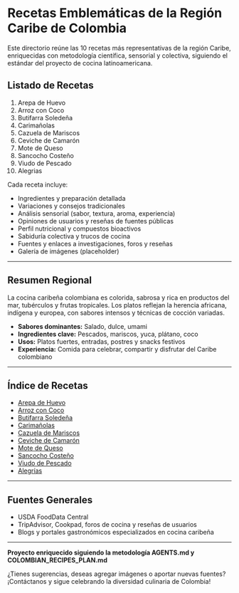 # Recetas Emblemáticas de la Región Caribe de Colombia

Este directorio reúne las 10 recetas más representativas de la región Caribe, enriquecidas con metodología científica, sensorial y colectiva, siguiendo el estándar del proyecto de cocina latinoamericana.

## Listado de Recetas

1. Arepa de Huevo
2. Arroz con Coco
3. Butifarra Soledeña
4. Carimañolas
5. Cazuela de Mariscos
6. Ceviche de Camarón
7. Mote de Queso
8. Sancocho Costeño
9. Viudo de Pescado
10. Alegrias

Cada receta incluye:

- Ingredientes y preparación detallada
- Variaciones y consejos tradicionales
- Análisis sensorial (sabor, textura, aroma, experiencia)
- Opiniones de usuarios y reseñas de fuentes públicas
- Perfil nutricional y compuestos bioactivos
- Sabiduría colectiva y trucos de cocina
- Fuentes y enlaces a investigaciones, foros y reseñas
- Galería de imágenes (placeholder)

---

## Resumen Regional

La cocina caribeña colombiana es colorida, sabrosa y rica en productos del mar, tubérculos y frutas tropicales. Los platos reflejan la herencia africana, indígena y europea, con sabores intensos y técnicas de cocción variadas.

- **Sabores dominantes:** Salado, dulce, umami
- **Ingredientes clave:** Pescados, mariscos, yuca, plátano, coco
- **Usos:** Platos fuertes, entradas, postres y snacks festivos
- **Experiencia:** Comida para celebrar, compartir y disfrutar del Caribe colombiano

---

## Índice de Recetas

- [Arepa de Huevo](arepa_de_huevo/arepa_de_huevo.md)
- [Arroz con Coco](arroz_con_coco/arroz_con_coco.md)
- [Butifarra Soledeña](butifarra_soledeña/butifarra_soledeña.md)
- [Carimañolas](carimañolas/carimañolas.md)
- [Cazuela de Mariscos](cazuela_de_mariscos/cazuela_de_mariscos.md)
- [Ceviche de Camarón](ceviche_de_camaron/ceviche_de_camaron.md)
- [Mote de Queso](mote_de_queso/mote_de_queso.md)
- [Sancocho Costeño](sancocho_costeño/sancocho_costeño.md)
- [Viudo de Pescado](viudo_de_pescado/viudo_de_pescado.md)
- [Alegrías](alegrias/alegrias.md)

---

## Fuentes Generales

- USDA FoodData Central
- TripAdvisor, Cookpad, foros de cocina y reseñas de usuarios
- Blogs y portales gastronómicos especializados en cocina caribeña

---

**Proyecto enriquecido siguiendo la metodología AGENTS.md y COLOMBIAN_RECIPES_PLAN.md**

¿Tienes sugerencias, deseas agregar imágenes o aportar nuevas fuentes? ¡Contáctanos y sigue celebrando la diversidad culinaria de Colombia!
